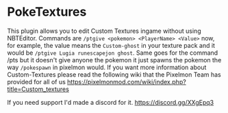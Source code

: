 # PokeTextures
This plugin allows you to edit Custom Textures ingame without using NBTEditor. Commands are `/ptgive <pokemon> <PlayerName> <Value>` now, for example, the value means the `Custom-ghost` in your texture pack and it would be `/ptgive Lugia runescapejon ghost`. Same goes for the command /pts but it doesn't give anyone the pokemon it just spawns the pokemon the way `/pokespawn` in pixelmon would. If you want more information about Custom-Textures please read the following wiki that the Pixelmon Team has provided for all of us https://pixelmonmod.com/wiki/index.php?title=Custom_textures

If you need support I'd made a discord for it.
https://discord.gg/XXgEpq3
